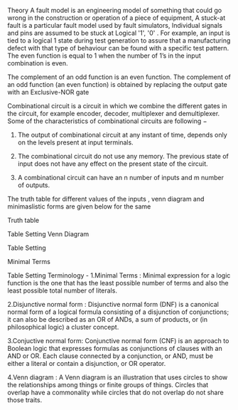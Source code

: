 Theory
A fault model is an engineering model of something that could go wrong in the construction or operation of a piece of equipment, A stuck-at fault is a particular fault model used by fault simulators, Individual signals and pins are assumed to be stuck at Logical '1', '0' . For example, an input is tied to a logical 1 state during test generation to assure that a manufacturing defect with that type of behaviour can be found with a specific test pattern. The even function is equal to 1 when the number of 1’s in the input combination is even.

The complement of an odd function is an even function. The complement of an odd function (an even function) is obtained by replacing the output gate with an Exclusive-NOR gate


Combinational circuit is a circuit in which we combine the different gates in the circuit, for example encoder, decoder, multiplexer and demultiplexer. Some of the characteristics of combinational circuits are following −

1. The output of combinational circuit at any instant of time, depends only on the levels present at input terminals.

2. The combinational circuit do not use any memory. The previous state of input does not have any effect on the present state of the circuit.

3. A combinational circuit can have an n number of inputs and m number of outputs.


The truth table for different values of the inputs , venn diagram and minimaslistic forms are given below for the same

Truth table

Table Setting
Venn Diagram

Table Setting

Minimal Terms

Table Setting
Terminology -
1.Minimal Terms : Minimal expression for a logic function is the one that has the least possible number of terms and also the least possible total number of literals.

2.Disjunctive normal form : Disjunctive normal form (DNF) is a canonical normal form of a logical formula consisting of a disjunction of conjunctions; it can also be described as an OR of ANDs, a sum of products, or (in philosophical logic) a cluster concept.

3.Conjuctive normal form: Conjunctive normal form (CNF) is an approach to Boolean logic that expresses formulas as conjunctions of clauses with an AND or OR. Each clause connected by a conjunction, or AND, must be either a literal or contain a disjunction, or OR operator.

4.Venn diagram : A Venn diagram is an illustration that uses circles to show the relationships among things or finite groups of things. Circles that overlap have a commonality while circles that do not overlap do not share those traits.
